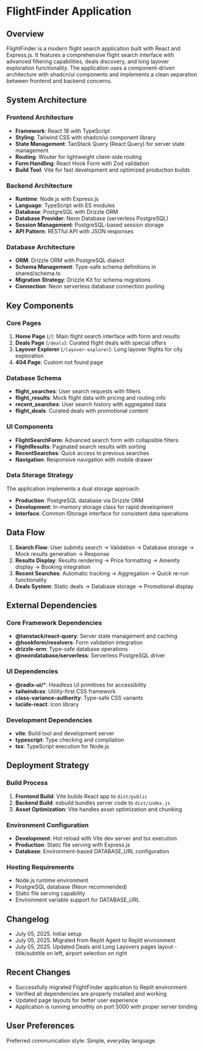 # FlightFinder Application

## Overview

FlightFinder is a modern flight search application built with React and Express.js. It features a comprehensive flight search interface with advanced filtering capabilities, deals discovery, and long layover exploration functionality. The application uses a component-driven architecture with shadcn/ui components and implements a clean separation between frontend and backend concerns.

## System Architecture

### Frontend Architecture
- **Framework**: React 18 with TypeScript
- **Styling**: Tailwind CSS with shadcn/ui component library
- **State Management**: TanStack Query (React Query) for server state management
- **Routing**: Wouter for lightweight client-side routing
- **Form Handling**: React Hook Form with Zod validation
- **Build Tool**: Vite for fast development and optimized production builds

### Backend Architecture
- **Runtime**: Node.js with Express.js
- **Language**: TypeScript with ES modules
- **Database**: PostgreSQL with Drizzle ORM
- **Database Provider**: Neon Database (serverless PostgreSQL)
- **Session Management**: PostgreSQL-based session storage
- **API Pattern**: RESTful API with JSON responses

### Database Architecture
- **ORM**: Drizzle ORM with PostgreSQL dialect
- **Schema Management**: Type-safe schema definitions in shared/schema.ts
- **Migration Strategy**: Drizzle Kit for schema migrations
- **Connection**: Neon serverless database connection pooling

## Key Components

### Core Pages
1. **Home Page** (`/`): Main flight search interface with form and results
2. **Deals Page** (`/deals`): Curated flight deals with special offers
3. **Layover Explorer** (`/layover-explorer`): Long layover flights for city exploration
4. **404 Page**: Custom not found page

### Database Schema
- **flight_searches**: User search requests with filters
- **flight_results**: Mock flight data with pricing and routing info
- **recent_searches**: User search history with aggregated data
- **flight_deals**: Curated deals with promotional content

### UI Components
- **FlightSearchForm**: Advanced search form with collapsible filters
- **FlightResults**: Paginated search results with sorting
- **RecentSearches**: Quick access to previous searches
- **Navigation**: Responsive navigation with mobile drawer

### Data Storage Strategy
The application implements a dual storage approach:
- **Production**: PostgreSQL database via Drizzle ORM
- **Development**: In-memory storage class for rapid development
- **Interface**: Common IStorage interface for consistent data operations

## Data Flow

1. **Search Flow**: User submits search → Validation → Database storage → Mock results generation → Response
2. **Results Display**: Results rendering → Price formatting → Amenity display → Booking integration
3. **Recent Searches**: Automatic tracking → Aggregation → Quick re-run functionality
4. **Deals System**: Static deals → Database storage → Promotional display

## External Dependencies

### Core Framework Dependencies
- **@tanstack/react-query**: Server state management and caching
- **@hookform/resolvers**: Form validation integration
- **drizzle-orm**: Type-safe database operations
- **@neondatabase/serverless**: Serverless PostgreSQL driver

### UI Dependencies
- **@radix-ui/***: Headless UI primitives for accessibility
- **tailwindcss**: Utility-first CSS framework
- **class-variance-authority**: Type-safe CSS variants
- **lucide-react**: Icon library

### Development Dependencies
- **vite**: Build tool and development server
- **typescript**: Type checking and compilation
- **tsx**: TypeScript execution for Node.js

## Deployment Strategy

### Build Process
1. **Frontend Build**: Vite builds React app to `dist/public`
2. **Backend Build**: esbuild bundles server code to `dist/index.js`
3. **Asset Optimization**: Vite handles asset optimization and chunking

### Environment Configuration
- **Development**: Hot reload with Vite dev server and tsx execution
- **Production**: Static file serving with Express.js
- **Database**: Environment-based DATABASE_URL configuration

### Hosting Requirements
- Node.js runtime environment
- PostgreSQL database (Neon recommended)
- Static file serving capability
- Environment variable support for DATABASE_URL

## Changelog
- July 05, 2025. Initial setup
- July 05, 2025. Migrated from Replit Agent to Replit environment
- July 05, 2025. Updated Deals and Long Layovers pages layout - title/subtitle on left, airport selection on right

## Recent Changes
- Successfully migrated FlightFinder application to Replit environment
- Verified all dependencies are properly installed and working
- Updated page layouts for better user experience
- Application is running smoothly on port 5000 with proper server binding

## User Preferences

Preferred communication style: Simple, everyday language.